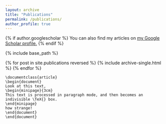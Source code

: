 ```yaml
---
layout: archive
title: "Publications"
permalink: /publications/
author_profile: true
---
```


{% if author.googlescholar %}
  You can also find my articles on <u><a href="{{author.googlescholar}}">my Google Scholar profile</a>.</u>
{% endif %}

{% include base_path %}

{% for post in site.publications reversed %}
  {% include archive-single.html %}
{% endfor %}

```
\documentclass{article}
\begin{document}
Look at this text,
\begin{minipage}{3cm}
This text is processed in paragraph mode, and then becomes an indivisible \TeX{} box.
\end{minipage}
how strange!
\end{document}
\end{document}
```